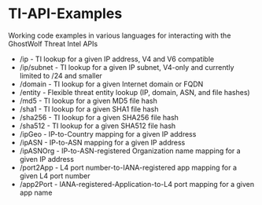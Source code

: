 # TI-API-Examples

Working code examples in various languages for interacting with the GhostWolf Threat Intel APIs

* /ip - TI lookup for a given IP address, V4 and V6 compatible
* /ip/subnet - TI lookup for a given IP subnet, V4-only and currently limited to /24 and smaller
* /domain - TI lookup for a given Internet domain or FQDN
* /entity - Flexible threat entity lookup (IP, domain, ASN, and file hashes)
* /md5 - TI lookup for a given MD5 file hash
* /sha1 - TI lookup for a given SHA1 file hash
* /sha256 - TI lookup for a given SHA256 file hash
* /sha512 - TI lookup for a given SHA512 file hash
* /ipGeo - IP-to-Country mapping for a given IP address
* /ipASN - IP-to-ASN mapping for a given IP address
* /ipASNOrg - IP-to-ASN-registered Organization name mapping for a given IP address
* /port2App - L4 port number-to-IANA-registered app mapping for a given L4 port number
* /app2Port - IANA-registered-Application-to-L4 port mapping for a given app name

